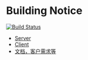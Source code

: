 # Building Notice

[![Build Status](https://ci.gasfjd.cn/job/BuildingNotice/badge/icon)](https://www.gasfjd.cn/job/BuildingNotice/)

* [Server](server)
* [Client](client)
* [文档，客户需求等](doc)

